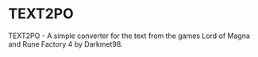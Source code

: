 # TEXT2PO
TEXT2PO - A simple converter for the text from the games Lord of Magna and Rune Factory 4 by Darkmet98.
